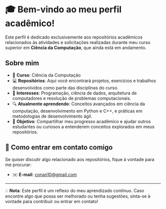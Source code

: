 # 🎓 Bem-vindo ao meu perfil acadêmico!

Este perfil é dedicado exclusivamente aos repositórios acadêmicos relacionados às atividades e solicitações realizadas durante meu curso superior em **Ciência da Computação**, que ainda está em andamento.

## Sobre mim

- 📘 **Curso**: Ciência da Computação  
- 💻 **Repositórios**: Aqui você encontrará projetos, exercícios e trabalhos desenvolvidos como parte das disciplinas do curso.  
- 🧠 **Interesses**: Programação, ciência de dados, arquitetura de computadores e resolução de problemas computacionais.  
- 🔍 **Atualmente aprendendo**: Conceitos avançados em ciência da computação, desenvolvimento em Python e C++, e práticas em metodologias de desenvolvimento ágil.  
- 🎯 **Objetivo**: Compartilhar meu progresso acadêmico e ajudar outros estudantes ou curiosos a entenderem conceitos explorados em meus repositórios.

## 📩 Como entrar em contato comigo

Se quiser discutir algo relacionado aos repositórios, fique à vontade para me procurar:

- ✉️ **E-mail**: [conan10@gmail.com](mailto:conan10@gmail.com) 

---

💡 **Nota**: Este perfil é um reflexo do meu aprendizado contínuo. Caso encontre algo que possa ser melhorado ou tenha sugestões, sinta-se à vontade para contribuir ou entrar em contato!
<!---
- ✉️ **E-mail**: [seu-email@exemplo.com](mailto:seu-email@exemplo.com)  
- 🌐 **LinkedIn**: [Seu perfil](https://www.linkedin.com/in/seu-perfil)
--->


<!---
conan0028/conan0028 is a ✨ special ✨ repository because its `README.md` (this file) appears on your GitHub profile.
You can click the Preview link to take a look at your changes.
--->
